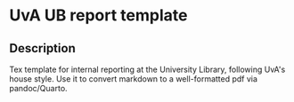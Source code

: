 # UvA UB report template
## Description
Tex template for internal reporting at the University Library, following UvA's house style. Use it to convert markdown to a well-formatted pdf via pandoc/Quarto.
